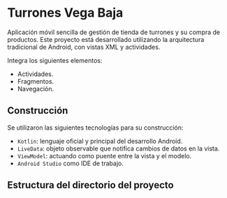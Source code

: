 # Turrones Vega Baja   

Aplicación móvil sencilla de gestión de tienda de turrones y su compra de productos.
Este proyecto está desarrollado utilizando la arquitectura tradicional de Android, con vistas XML y actividades.  

Integra los siguientes elementos:  
- Actividades.  
- Fragmentos.  
- Navegación.  

## Construcción
Se utilizaron las siguientes tecnologías para su construcción:  
- `Kotlin`: lenguaje oficial y principal del desarrollo Android.
- `LiveData`: objeto observable que notifica cambios de datos en la vista.
- `ViewModel`: actuando como puente entre la vista y el modelo.
- `Android Studio` como IDE de trabajo.

## Estructura del directorio del proyecto
